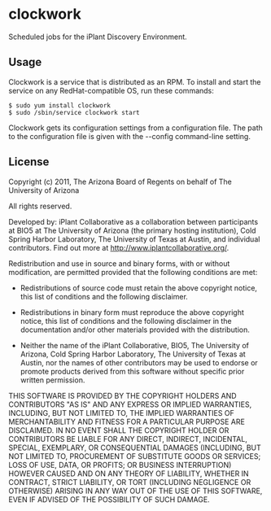 # clockwork

Scheduled jobs for the iPlant Discovery Environment.

## Usage

Clockwork is a service that is distributed as an RPM.  To install and start the service on any
RedHat-compatible OS, run these commands:

```
$ sudo yum install clockwork
$ sudo /sbin/service clockwork start
```

Clockwork gets its configuration settings from a configuration file. The path
to the configuration file is given with the --config command-line setting.

## License

Copyright (c) 2011, The Arizona Board of Regents on behalf of 
The University of Arizona

All rights reserved.

Developed by: iPlant Collaborative as a collaboration between participants at BIO5 at The University
of Arizona (the primary hosting institution), Cold Spring Harbor Laboratory, The University of Texas
at Austin, and individual contributors. Find out more at http://www.iplantcollaborative.org/.

Redistribution and use in source and binary forms, with or without modification, are permitted
provided that the following conditions are met:

 * Redistributions of source code must retain the above copyright notice, this list of conditions
   and the following disclaimer.
   
 * Redistributions in binary form must reproduce the above copyright notice, this list of conditions
   and the following disclaimer in the documentation and/or other materials provided with the
   distribution.
   
 * Neither the name of the iPlant Collaborative, BIO5, The University of Arizona, Cold Spring Harbor
   Laboratory, The University of Texas at Austin, nor the names of other contributors may be used to
   endorse or promote products derived from this software without specific prior written permission.

THIS SOFTWARE IS PROVIDED BY THE COPYRIGHT HOLDERS AND CONTRIBUTORS "AS IS" AND ANY EXPRESS OR
IMPLIED WARRANTIES, INCLUDING, BUT NOT LIMITED TO, THE IMPLIED WARRANTIES OF MERCHANTABILITY AND
FITNESS FOR A PARTICULAR PURPOSE ARE DISCLAIMED. IN NO EVENT SHALL THE COPYRIGHT HOLDER OR
CONTRIBUTORS BE LIABLE FOR ANY DIRECT, INDIRECT, INCIDENTAL, SPECIAL, EXEMPLARY, OR CONSEQUENTIAL
DAMAGES (INCLUDING, BUT NOT LIMITED TO, PROCUREMENT OF SUBSTITUTE GOODS OR SERVICES; LOSS OF USE,
DATA, OR PROFITS; OR BUSINESS INTERRUPTION) HOWEVER CAUSED AND ON ANY THEORY OF LIABILITY, WHETHER
IN CONTRACT, STRICT LIABILITY, OR TORT (INCLUDING NEGLIGENCE OR OTHERWISE) ARISING IN ANY WAY OUT OF
THE USE OF THIS SOFTWARE, EVEN IF ADVISED OF THE POSSIBILITY OF SUCH DAMAGE.
